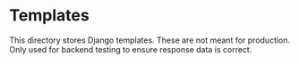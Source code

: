 # Templates
This directory stores Django templates. These are not meant for production. Only used for backend testing to ensure response data is correct.
